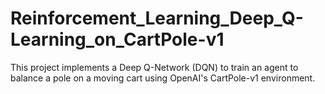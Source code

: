# Reinforcement_Learning_Deep_Q-Learning_on_CartPole-v1
This project implements a Deep Q-Network (DQN) to train an agent to balance a pole on a moving cart using OpenAI's CartPole-v1 environment.

